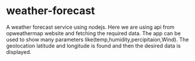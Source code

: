 # weather-forecast

A weather forecast service using nodejs. Here we are using api from opweathermap website and fetching the required data. The app can be used to show many parameters like(temp,humidity,percipitaion,Wind). The geolocation latitude and longitude is found and then the desired data is displayed.
